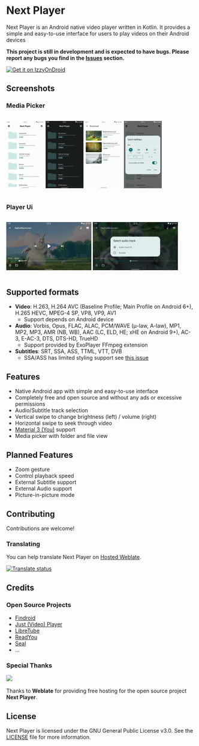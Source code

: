 # Next Player

Next Player is an Android native video player written in Kotlin. It provides a simple and easy-to-use interface for users to play videos on their Android devices

**This project is still in development and is expected to have bugs. Please report any bugs you find in the [Issues](https://github.com/anilbeesetti/nextplayer/issues) section.**

<a href='https://apt.izzysoft.de/fdroid/index/apk/dev.anilbeesetti.nextplayer'><img alt='Get it on IzzyOnDroid' src='https://gitlab.com/IzzyOnDroid/repo/-/raw/master/assets/IzzyOnDroid.png' height="80"/></a>

## Screenshots

### Media Picker

<div style="width:100%; display:flex; justify-content:space-between;">

[<img src="fastlane/metadata/android/en-US/images/phoneScreenshots/1.png" width=20% alt="Home Light">](fastlane/metadata/android/en-US/images/phoneScreenshots/1.png)
[<img src="fastlane/metadata/android/en-US/images/phoneScreenshots/2.png" width=20% alt="Home Dark">](fastlane/metadata/android/en-US/images/phoneScreenshots/2.png)
[<img src="fastlane/metadata/android/en-US/images/phoneScreenshots/3.png" width=20% alt="Sub Folder Light">](fastlane/metadata/android/en-US/images/phoneScreenshots/3.png)
[<img src="fastlane/metadata/android/en-US/images/phoneScreenshots/5.png" width=20% alt="Quick Settings">](fastlane/metadata/android/en-US/images/phoneScreenshots/5.png)
</div>

### Player Ui

<div style="width:100%; display:flex; justify-content:space-between;">
    
[<img src="fastlane/metadata/android/en-US/images/phoneScreenshots/6.png" width=45% alt="Player">](fastlane/metadata/android/en-US/images/phoneScreenshots/6.png)
[<img src="fastlane/metadata/android/en-US/images/phoneScreenshots/7.png" width=45% alt="Player">](fastlane/metadata/android/en-US/images/phoneScreenshots/7.png)
</div>

## Supported formats

- **Video**: H.263, H.264 AVC (Baseline Profile; Main Profile on Android 6+), H.265 HEVC, MPEG-4 SP, VP8, VP9, AV1
    - Support depends on Android device
- **Audio**: Vorbis, Opus, FLAC, ALAC, PCM/WAVE (μ-law, A-law), MP1, MP2, MP3, AMR (NB, WB), AAC (LC, ELD, HE; xHE on Android 9+), AC-3, E-AC-3, DTS, DTS-HD, TrueHD
    - Support provided by ExoPlayer FFmpeg extension
- **Subtitles**: SRT, SSA, ASS, TTML, VTT, DVB
    - SSA/ASS has limited styling support see [this issue](https://github.com/google/ExoPlayer/issues/8435)

## Features
- Native Android app with simple and easy-to-use interface
- Completely free and open source and without any ads or excessive permissions
- Audio/Subtitle track selection
- Vertical swipe to change brightness (left) / volume (right)
- Horizontal swipe to seek through video
- [Material 3 (You)](https://m3.material.io/) support
- Media picker with folder and file view

## Planned Features
- Zoom gesture
- Control playback speed
- External Subtitle support
- External Audio support
- Picture-in-picture mode

## Contributing

Contributions are welcome!

### Translating

You can help translate Next Player on [Hosted Weblate](https://hosted.weblate.org/engage/next-player/).

[![Translate status](https://hosted.weblate.org/widgets/next-player/-/multi-auto.svg)](https://hosted.weblate.org/engage/next-player/)

## Credits

### Open Source Projects

- [Findroid](https://github.com/jarnedemeulemeester/findroid)
- [Just (Video) Player](https://github.com/moneytoo/Player)
- [LibreTube](https://github.com/libre-tube/LibreTube)
- [ReadYou](https://github.com/Ashinch/ReadYou)
- [Seal](https://github.com/JunkFood02/Seal)
- ...

### Special Thanks

[<img src="https://hosted.weblate.org/widgets/next-player/-/287x66-white.png"  width="200"/>](https://hosted.weblate.org/engage/next-player/)

Thanks to **Weblate** for providing free hosting for the open source project **Next Player**.

## License
Next Player is licensed under the GNU General Public License v3.0. See the [LICENSE](LICENSE) file for more information.
